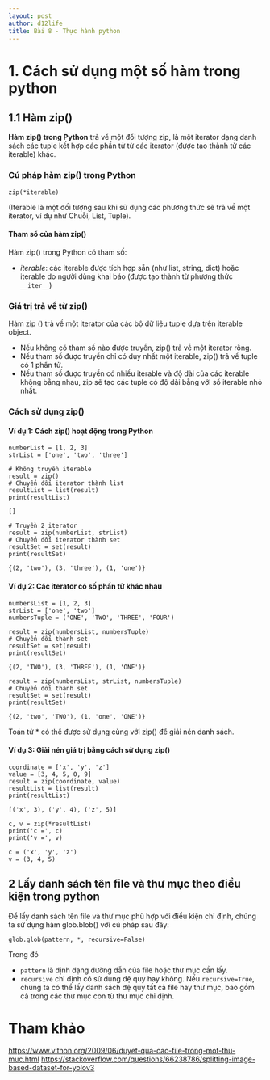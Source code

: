 ```yaml
---
layout: post
author: d12life
title: Bài 8 - Thực hành python
---
```

# 1. Cách sử dụng một số hàm trong python
## 1.1 Hàm zip()
**Hàm zip() trong Python** trả về một đối tượng zip, là một iterator dạng danh sách các tuple kết hợp các phần tử từ các iterator (được tạo thành từ các iterable) khác.

### Cú pháp hàm zip() trong Python
```
zip(*iterable)
```
(Iterable là một đối tượng sau khi sử dụng các phương thức sẽ trả về một iterator, ví dụ như Chuỗi, List, Tuple).

#### Tham số của hàm zip()
Hàm zip() trong Python có tham số:
- *iterable*: các iterable được tích hợp sẵn (như list, string, dict) hoặc iterable do người dùng khai báo (được tạo thành từ phương thức `__iter__`)

### Giá trị trả về từ zip()
Hàm zip () trả về một iterator của các bộ dữ liệu tuple dựa trên iterable object.
- Nếu không có tham số nào được truyền, zip() trả về một iterator rỗng.
- Nếu tham số được truyền chỉ có duy nhất một iterable, zip() trả về tuple có 1 phần tử.
- Nếu tham số được truyền có nhiều iterable và độ dài của các iterable không bằng nhau, zip sẽ tạo các tuple có độ dài bằng với số iterable nhỏ nhất.

### Cách sử dụng zip()
#### Ví dụ 1: Cách zip() hoạt động trong Python
```
numberList = [1, 2, 3]
strList = ['one', 'two', 'three']
```
```
# Không truyền iterable
result = zip()
# Chuyển đổi iterator thành list
resultList = list(result)
print(resultList)
```
```
[]
```
```
# Truyền 2 iterator
result = zip(numberList, strList)
# Chuyển đổi iterator thành set
resultSet = set(result)
print(resultSet)
```
```
{(2, 'two'), (3, 'three'), (1, 'one')}
```

#### Ví dụ 2: Các iterator có số phần tử khác nhau
```
numbersList = [1, 2, 3]
strList = ['one', 'two']
numbersTuple = ('ONE', 'TWO', 'THREE', 'FOUR')
```
```
result = zip(numbersList, numbersTuple)
# Chuyển đổi thành set
resultSet = set(result)
print(resultSet)
```
```
{(2, 'TWO'), (3, 'THREE'), (1, 'ONE')}
```
```
result = zip(numbersList, strList, numbersTuple)
# Chuyển đổi thành set
resultSet = set(result)
print(resultSet)
```
```
{(2, 'two', 'TWO'), (1, 'one', 'ONE')}
```

Toán tử * có thể được sử dụng cùng với zip() để giải nén danh sách.

#### Ví dụ 3: Giải nén giá trị bằng cách sử dụng zip()
```
coordinate = ['x', 'y', 'z']
value = [3, 4, 5, 0, 9]
result = zip(coordinate, value)
resultList = list(result)
print(resultList)
```
```
[('x', 3), ('y', 4), ('z', 5)]
```
```
c, v = zip(*resultList)
print('c =', c)
print('v =', v)
```
```
c = ('x', 'y', 'z')
v = (3, 4, 5)
```

## 2 Lấy danh sách tên file và thư mục theo điều kiện trong python
Để lấy danh sách tên file và thư mục phù hợp với điều kiện chỉ định, chúng ta sử dụng hàm glob.blob() với cú pháp sau đây:
```
glob.glob(pattern, *, recursive=False)
```
Trong đó
- `pattern` là định dạng đường dẫn của file hoặc thư mục cần lấy.
- `recursive` chỉ định có sử dụng đệ quy hay không. Nếu `recursive=True`, chúng ta có thể lấy danh sách đệ quy tất cả file hay thư mục, bao gồm cả trong các thư mục con từ thư mục chỉ định.



#  Tham khảo
https://www.vithon.org/2009/06/duyet-qua-cac-file-trong-mot-thu-muc.html
https://stackoverflow.com/questions/66238786/splitting-image-based-dataset-for-yolov3